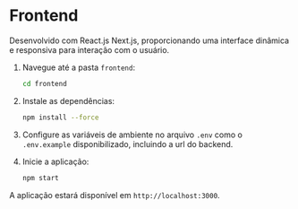 # Frontend

Desenvolvido com React.js Next.js, proporcionando uma interface dinâmica e responsiva para interação com o usuário.

1. Navegue até a pasta `frontend`:

   ```bash
   cd frontend
   ```

2. Instale as dependências:

   ```bash
   npm install --force
   ```

3. Configure as variáveis de ambiente no arquivo `.env` como o `.env.example` disponibilizado, incluindo a url do backend.

4. Inicie a aplicação:

   ```bash
   npm start
   ```

A aplicação estará disponível em `http://localhost:3000`.
